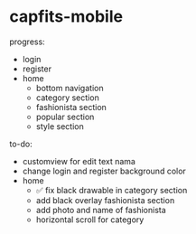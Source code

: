 # capfits-mobile

progress:
- login
- register
- home
  - bottom navigation 
  - category section
  - fashionista section
  - popular section
  - style section

to-do:
- customview for edit text nama
- change login and register background color
- home
  - ✅ fix black drawable in category section 
  - add black overlay fashionista section
  - add photo and name of fashionista
  - horizontal scroll for category

